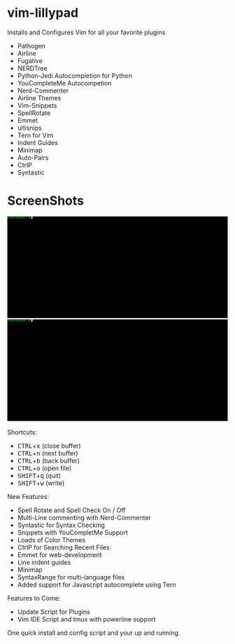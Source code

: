 # vim-lillypad

Installs and Configures Vim for all your favorite plugins</br>
- Pathogen
- Airline
- Fugative
- NERDTree
- Python-Jedi Autocompletion for Python
- YouCompleteMe Autocompetion
- Nerd-Commenter
- Airline Themes
- Vim-Snippets
- SpellRotate
- Emmet
- ultisnips
- Tern for Vim
- Indent Guides
- Minimap
- Auto-Pairs
- CtrlP
- Syntastic

# ScreenShots
![snippets](img/snippets.gif)
![syntax](img/syntax.gif)

Shortcuts:</br>
- <kbd>CTRL</kbd>+<kbd>x</kbd> (close buffer)
- <kbd>CTRL</kbd>+<kbd>n</kbd> (next buffer)
- <kbd>CTRL</kbd>+<kbd>b</kbd> (back buffer)
- <kbd>CTRL</kbd>+<kbd>o</kbd> (open file)
- <kbd>SHIFT</kbd>+<kbd>q</kbd> (quit)
- <kbd>SHIFT</kbd>+<kbd>w</kbd> (write)

New Features:</br>
- Spell Rotate and Spell Check On / Off
- Multi-Line commenting with Nerd-Commenter
- Syntastic for Syntax Checking
- Snippets with YouCompletMe Support
- Loads of Color Themes
- CtrlP for Searching Recent Files
- Emmet for web-development
- Line indent guides
- Minimap
- SyntaxRange for multi-language files
- Added support for Javascript autocomplete using Tern

Features to Come:</br>
- Update Script for Plugins
- Vim IDE Script and tmux with powerline support

One quick install and config script and your up and running.
